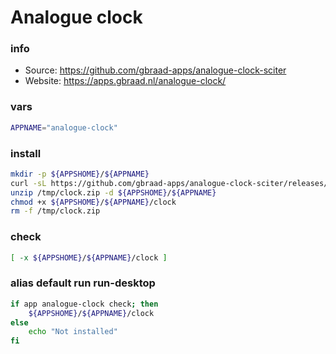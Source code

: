 # Analogue clock

### info

  - Source: https://github.com/gbraad-apps/analogue-clock-sciter
  - Website: https://apps.gbraad.nl/analogue-clock/

### vars
```sh
APPNAME="analogue-clock"
```

### install
```sh
mkdir -p ${APPSHOME}/${APPNAME}
curl -sL https://github.com/gbraad-apps/analogue-clock-sciter/releases/download/v0.5/clock-linux.zip -o /tmp/clock.zip
unzip /tmp/clock.zip -d ${APPSHOME}/${APPNAME}
chmod +x ${APPSHOME}/${APPNAME}/clock
rm -f /tmp/clock.zip
```

### check
```sh
[ -x ${APPSHOME}/${APPNAME}/clock ]
```

### alias default run run-desktop
```sh
if app analogue-clock check; then 
    ${APPSHOME}/${APPNAME}/clock
else
    echo "Not installed"
fi
```

